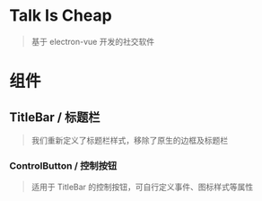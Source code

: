 # Talk Is Cheap

> 基于 electron-vue 开发的社交软件

# 组件

## TitleBar / 标题栏

> 我们重新定义了标题栏样式，移除了原生的边框及标题栏

### ControlButton / 控制按钮

> 适用于 TitleBar 的控制按钮，可自行定义事件、图标样式等属性